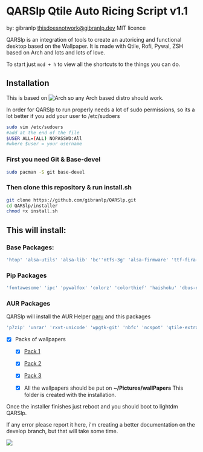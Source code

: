 # QARSlp Qtile Auto Ricing Script v1.1
by: gibranlp [thisdoesnotwork@gibranlp.dev](mailto:thisdoesnotwork@gibranlp.dev)
MIT licence

QARSlp is an integration of tools to create an autoricing and functional desktop based on the Wallpaper. It is made with Qtile, Rofi, Pywal, ZSH based on Arch and lots and lots of love.

To start just ``` mod + h ``` to view all the shortcuts to the things you can do.

## Installation

This is based on ![Arch](https://archlinux.org/) so any Arch based distro should work.

In order for QARSlp to run properly needs a lot of sudo permissions, so its a lot better if you add your user to /etc/sudoers

```bash
sudo vim /etc/sudoers
#add at the end of the file
$USER ALL=(ALL) NOPASSWD:All
#where $user = your username
```
### First you need Git & Base-devel

```bash
sudo pacman -S git base-devel
```
### Then clone this repository  & run install.sh

```bash
git clone https://github.com/gibranlp/QARSlp.git
cd QARSlp/installer 
chmod +x install.sh 
```
## This will install:
### Base Packages:
```bash
'htop' 'alsa-utils' 'alsa-lib' 'bc''ntfs-3g' 'alsa-firmware' 'ttf-fira-code' 'ttf-font-awesome' 'playerctl' 'kdeconnect' 'firefox' 'pulseaudio' 'pulseaudio-alsa' 'pavucontrol' 'volumeicon' 'picom' 'scrot' 'rofi' 'surfraw' 'python-pip' 'pkgfile' 'ranger' 'tumbler' 'feh' 'neofetch' 'lxappearance' 'lxsession' 'numlockx' 'unzip' 'bmon' 'dunst' 'lightdm' 'lm_sensors' 'obconf' 'viewnior' 'ntp' 'nm-connection-editor' 'network-manager-applet' 'arandr' 'cmatrix' 'xarchiver' 'python-pywal' 'python-psutil' 'python-xdg' 'python-iwlib' 'python-dateutil' 'ueberzug' 'xsettingsd' 'otf-ipafont' 'acpi' 'qtile' 'wget' 'cmake' 'lightdm-webkit2-greeter' 'tlp'
```
### Pip Packages
```bash
'fontawesome' 'ipc' 'pywalfox' 'colorz' 'colorthief' 'haishoku' 'dbus-next' 'git+http://github.com/bcbnz/python-rofi.git'
```
### AUR Packages

QARSlp will install the AUR Helper [paru](https://github.com/Morganamilo/paru) and this packages
```bash
'p7zip' 'unrar' 'rxvt-unicode' 'wpgtk-git' 'nbfc' 'ncspot' 'qtile-extras-git' 'visual-studio-code-bin' 'thunar-custom-actions' 'thunar-volman' 'thunar-archive-plugin-git' 'thunar-extended' 'thunar-shares-plugin-git'
```
- [x] Packs of wallpapers
  - [x] [Pack 1](https://gibranlp.dev/wallpacks/pack1.tar.gz)
  - [x] [Pack 2](https://gibranlp.dev/wallpacks/pack2.tar.gz)
  - [x] [Pack 3](https://gibranlp.dev/wallpacks/pack3.tar.gz)
  - [x] All the wallpapers should be put on **~/Pictures/wallPapers** This folder is created with the installation.


Once the installer finishes just reboot and you should boot to lightdm QARSlp.

If any error please report it here, i'm creating a better documentation on the develop branch, but that will take some time.



<a href="https://www.buymeacoffee.com/gibranlp"><img src="https://img.buymeacoffee.com/button-api/?text=Buy me a Coffee&emoji=&slug=gibranlp&button_colour=FFDD00&font_colour=000000&font_family=Bree&outline_colour=000000&coffee_colour=ffffff"></a>

